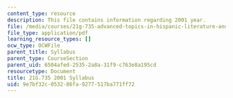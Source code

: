 ```yaml
---
content_type: resource
description: This file contains information regarding 2001 year.
file: /media/courses/21g-735-advanced-topics-in-hispanic-literature-and-film-the-films-of-luis-bunuel-fall-2013/9e7bf32c053286fa9277517ba771ff72_MIT21G_735F13_2001Syllabus.pdf
file_type: application/pdf
learning_resource_types: []
ocw_type: OCWFile
parent_title: Syllabus
parent_type: CourseSection
parent_uid: 6504afed-2535-2a8a-31f9-c763e8a195cd
resourcetype: Document
title: 21G.735 2001 Syllabus
uid: 9e7bf32c-0532-86fa-9277-517ba771ff72
---
```

